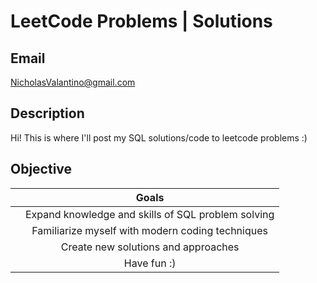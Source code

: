 # LeetCode Problems | Solutions
## Email  
NicholasValantino@gmail.com

## Description
Hi! This is where I'll post my SQL solutions/code to leetcode problems :)

## Objective 
|| Goals|
|------|:--------:|
|     |Expand knowledge and skills of SQL problem solving|
|     |Familiarize myself with modern coding techniques|
|    |Create new solutions and approaches|
|     |Have fun :)|
